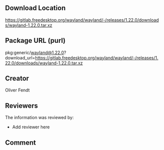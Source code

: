 ## Download Location

https://gitlab.freedesktop.org/wayland/wayland/-/releases/1.22.0/downloads/wayland-1.22.0.tar.xz

## Package URL (purl)

pkg:generic/wayland@1.22.0?download_url=https://gitlab.freedesktop.org/wayland/wayland/-/releases/1.22.0/downloads/wayland-1.22.0.tar.xz

## Creator

Oliver Fendt

## Reviewers

The information was reviewed by:

* Add reviewer here

## Comment

